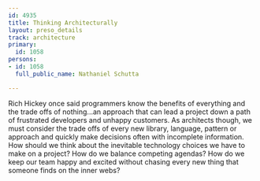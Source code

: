 ```yaml
---
id: 4935
title: Thinking Architecturally
layout: preso_details
track: architecture
primary:
  id: 1058
persons:
- id: 1058
  full_public_name: Nathaniel Schutta

---
```

Rich Hickey once said programmers know the benefits of everything and the trade offs of nothing...an approach that can lead a project down a path of frustrated developers and unhappy customers. As architects though, we must consider the trade offs of every new library, language, pattern or approach and quickly make decisions often with incomplete information. How should we think about the inevitable technology choices we have to make on a project? How do we balance competing agendas? How do we keep our team happy and excited without chasing every new thing that someone finds on the inner webs?
